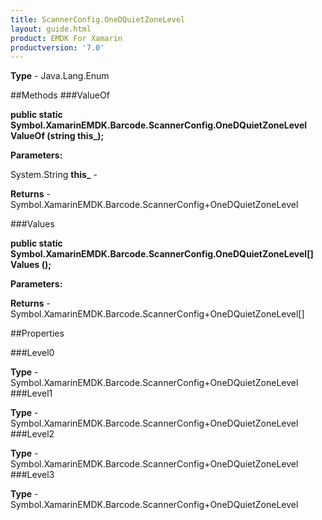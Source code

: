 ```yaml
---
title: ScannerConfig.OneDQuietZoneLevel
layout: guide.html
product: EMDK For Xamarin 
productversion: '7.0' 
---
```


    

**Type** - Java.Lang.Enum

##Methods
###ValueOf

**public static Symbol.XamarinEMDK.Barcode.ScannerConfig.OneDQuietZoneLevel ValueOf (string this_);**


        

**Parameters:**

System.String **this_**  - 
        

**Returns** - Symbol.XamarinEMDK.Barcode.ScannerConfig+OneDQuietZoneLevel

###Values

**public static Symbol.XamarinEMDK.Barcode.ScannerConfig.OneDQuietZoneLevel[] Values ();**


        

**Parameters:**

**Returns** - Symbol.XamarinEMDK.Barcode.ScannerConfig+OneDQuietZoneLevel[]

##Properties

###Level0

        

**Type** - Symbol.XamarinEMDK.Barcode.ScannerConfig+OneDQuietZoneLevel
###Level1

        

**Type** - Symbol.XamarinEMDK.Barcode.ScannerConfig+OneDQuietZoneLevel
###Level2

        

**Type** - Symbol.XamarinEMDK.Barcode.ScannerConfig+OneDQuietZoneLevel
###Level3

        

**Type** - Symbol.XamarinEMDK.Barcode.ScannerConfig+OneDQuietZoneLevel
